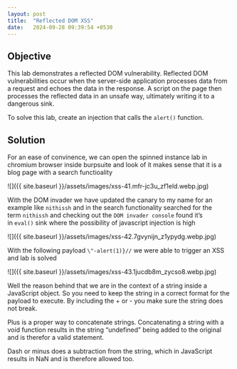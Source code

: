 ```yaml
---
layout: post
title:  "Reflected DOM XSS"
date:   2024-09-28 09:39:54 +0530
---
```


## Objective

This lab demonstrates a reflected DOM vulnerability. Reflected DOM vulnerabilities occur when the server-side application processes data from a request and echoes the data in the response. A script on the page then processes the reflected data in an unsafe way, ultimately writing it to a dangerous sink.

To solve this lab, create an injection that calls the `alert()` function.



## Solution

For an ease of convinence, we can open the spinned instance lab in chromium browser inside burpsuite and look of it makes sense that it is a blog page with a search functioality

  

![]({{ site.baseurl }}/assets/images/xss-41.mfr-jc3u_zf1eld.webp.jpg)  

  

With the DOM invader we have updated the canary to my name for an example like `nithissh` and in the search functionality searched for the term `nithissh` and checking out the `DOM invader console` found it’s in `eval()` sink where the possibility of javascript injection is high

  

![]({{ site.baseurl }}/assets/images/xss-42.7gvynijn_z1ypydg.webp.jpg)  

  

With the following payload `\"-alert(1)}//` we were able to trigger an XSS and lab is solved

  

![]({{ site.baseurl }}/assets/images/xss-43.1jucdb8m_zycso8.webp.jpg)  

  

Well the reason behind that we are in the context of a string inside a JavaScript object. So you need to keep the string in a correct format for the payload to execute. By including the + or - you make sure the string does not break.

Plus is a proper way to concatenate strings. Concatenating a string with a void function results in the string “undefined” being added to the original and is therefor a valid statement.

Dash or minus does a subtraction from the string, which in JavaScript results in NaN and is therefore allowed too.
